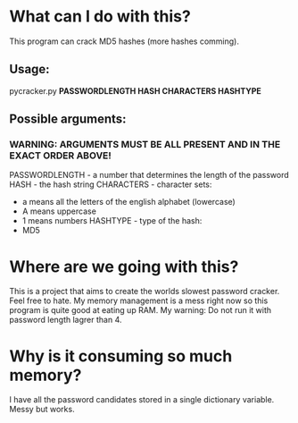 # What can I do with this?
This program can crack MD5 hashes (more hashes comming).
## Usage:
pycracker.py **PASSWORDLENGTH HASH CHARACTERS HASHTYPE**
## Possible arguments:
### WARNING: ARGUMENTS MUST BE ALL PRESENT AND IN THE EXACT ORDER ABOVE!
PASSWORDLENGTH - a number that determines the length of the password
HASH - the hash string
CHARACTERS - character sets:
 * a means all the letters of the english alphabet (lowercase)
 * A means uppercase
 * 1 means numbers
HASHTYPE - type of the hash:
 * MD5
# Where are we going with this?
This is a project that aims to create the worlds slowest password cracker. Feel free to hate. My memory management is a mess right now so this program is quite good at eating up RAM. My warning: Do not run it with password length lagrer than 4.
# Why is it consuming so much memory?
I have all the password candidates stored in a single dictionary variable. Messy but works.